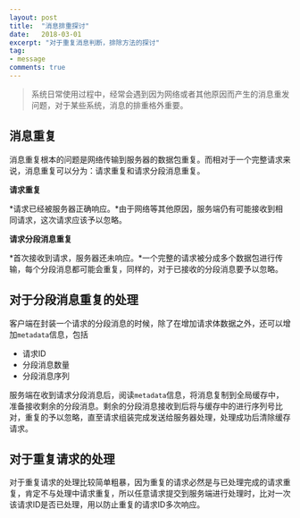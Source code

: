 ```yaml
---
layout: post
title:  "消息排重探讨"
date:   2018-03-01
excerpt: "对于重复消息判断，排除方法的探讨"
tag:
- message
comments: true
---
```


> 系统日常使用过程中，经常会遇到因为网络或者其他原因而产生的消息重发问题，对于某些系统，消息的排重格外重要。

## 消息重复

消息重复根本的问题是网络传输到服务器的数据包重复。而相对于一个完整请求来说，消息重复可以分为：请求重复和请求分段消息重复。

**请求重复**

*请求已经被服务器正确响应。*由于网络等其他原因，服务端仍有可能接收到相同请求，这次请求应该予以忽略。

**请求分段消息重复**

*首次接收到请求，服务器还未响应。*一个完整的请求被分成多个数据包进行传输，每个分段消息都可能会重复，同样的，对于已接收的分段消息要予以忽略。

## 对于分段消息重复的处理

客户端在封装一个请求的分段消息的时候，除了在增加请求体数据之外，还可以增加`metadata`信息，包括
* 请求ID
* 分段消息数量
* 分段消息序列

服务端在收到请求分段消息后，阅读`metadata`信息，将消息复制到全局缓存中，准备接收剩余的分段消息。剩余的分段消息接收到后将与缓存中的进行序列号比对，重复的予以忽略，直至请求组装完成发送给服务器处理，处理成功后清除缓存请求。

## 对于重复请求的处理

对于重复请求的处理比较简单粗暴，因为重复的请求必然是与已处理完成的请求重复，肯定不与处理中请求重复，所以任意请求提交到服务端进行处理时，比对一次该请求ID是否已处理，用以防止重复的请求ID多次响应。